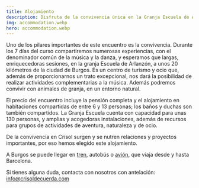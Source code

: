 ```yaml
---
title: Alojamiento
description: Disfruta de la convivencia única en la Granja Escuela de Arlanzón durante los talleres de Crisol de Cuerda. Alojamiento en pensión completa en un entorno natural privilegiado a 20 km de Burgos.
img: accommodation.webp
hero: accommodation.webp
---
```


Uno de los pilares importantes de este encuentro es la convivencia. Durante los 7 días del curso compartiremos numerosas experiencias, con el denominador común de la música y la danza, y esperamos que largas, enriquecedoras sesiones, en la granja Escuela de Arlanzón, a unos 20 kilómetros de la ciudad de Burgos. Es un centro de turismo y ocio que, además de proporcionarnos un trato excepcional, nos dará la posibilidad de realizar actividades complementarias a la música. Además podremos convivir con animales de granja, en un entorno natural.

El precio del encuentro incluye la pensión completa y el alojamiento en habitaciones compartidas de entre 6 y 13 personas; los baños y duchas son también compartidos. La Granja Escuela cuenta con capacidad para unas 130 personas, y amplias y acogedoras instalaciones, además de recursos para grupos de actividades de aventura, naturaleza y de ocio.

De la convivencia en Crisol surgen y se nutren relaciones y proyectos importantes, por eso hemos elegido este alojamiento.

A Burgos se puede llegar en [tren](https://www.renfe.com/es/es), autobús o [avión](https://www.aena.es/es/burgos.html), que viaja desde y hasta Barcelona.

Si tienes alguna duda, contacta con nosotros con antelación: [info@crisoldecuerda.com](mailto:info@crisoldecuerda.com?subject=Como%20llegar%20a%20Arlanzon)
